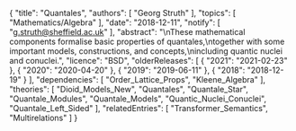 {
    "title": "Quantales",
    "authors": [
        "Georg Struth"
    ],
    "topics": [
        "Mathematics/Algebra"
    ],
    "date": "2018-12-11",
    "notify": [
        "g.struth@sheffield.ac.uk"
    ],
    "abstract": "\nThese mathematical components formalise basic properties of quantales,\ntogether with some important models, constructions, and concepts,\nincluding quantic nuclei and conuclei.",
    "licence": "BSD",
    "olderReleases": [
        {
            "2021": "2021-02-23"
        },
        {
            "2020": "2020-04-20"
        },
        {
            "2019": "2019-06-11"
        },
        {
            "2018": "2018-12-19"
        }
    ],
    "dependencies": [
        "Order_Lattice_Props",
        "Kleene_Algebra"
    ],
    "theories": [
        "Dioid_Models_New",
        "Quantales",
        "Quantale_Star",
        "Quantale_Modules",
        "Quantale_Models",
        "Quantic_Nuclei_Conuclei",
        "Quantale_Left_Sided"
    ],
    "relatedEntries": [
        "Transformer_Semantics",
        "Multirelations"
    ]
}